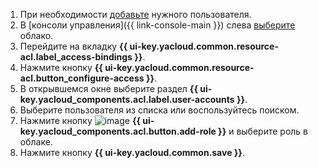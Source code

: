 1. При необходимости [добавьте](../iam/operations/users/create.md) нужного пользователя.
1. В [консоли управления]({{ link-console-main }}) слева [выберите](../resource-manager/operations/cloud/switch-cloud.md) облако.
1. Перейдите на вкладку **{{ ui-key.yacloud.common.resource-acl.label_access-bindings }}**.
1. Нажмите кнопку **{{ ui-key.yacloud.common.resource-acl.button_configure-access }}**.
1. В открывшемся окне выберите раздел **{{ ui-key.yacloud_components.acl.label.user-accounts }}**.
1. Выберите пользователя из списка или воспользуйтесь поиском.
1. Нажмите кнопку ![image](../_assets/console-icons/plus.svg) **{{ ui-key.yacloud_components.acl.button.add-role }}** и выберите роль в облаке.
1. Нажмите кнопку **{{ ui-key.yacloud.common.save }}**.